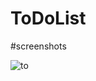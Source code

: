 # ToDoList

#screenshots

![to](https://github.com/akshata-shinde/ToDoList/assets/64701655/f790b687-9d4d-4462-a158-8968d4b66e40)
